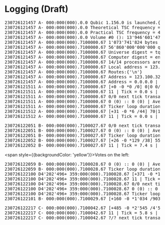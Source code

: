 # Logging (Draft)

<pre>
230726121457 A- 000:000(000).0.0 Qubic 1.156.0 is launched.{'\n'}
230726121457 A- 000:000(000).0.0 Theoretical TSC frequency = n/a.{'\n'}
230726121457 A- 000:000(000).0.0 Practical TSC frequency = 4'192'091'411 Hz.{'\n'}
230726121457 A- 000:000(000).0.0 Volume #0 (): 13'946'601'472 / 21'464'301'568 free bytes | Read-Write.{'\n'}
230726121457 A- 000:000(000).7100000.67 1'073'741'824 bytes of the spectrum data are hashed (3'765'499 microseconds).{'\n'}
230726121457 A- 000:000(000).7100000.67 56'860'000'000'000 qus in 2'722 entities (digest = rcughairuagqwfyzgqfubfqrzvceutzjufgcdveznakqwvumjczgehdboupo).{'\n'}
230726121457 A- 000:000(000).7100000.67 Universe digest = tqoshbcixaychhxgzykrrdnhdoragtqjjrrgwvwadfghzsgyfkdtdnzfwjnk.{'\n'}
230726121457 A- 000:000(000).7100000.67 Computer digest = enqmdlcdojeyxbonwdxlkzzchsubzivlqrkbnoxbwbkkcrbnbvrjbopfkrka.{'\n'}
230726121457 A- 000:000(000).7100000.67 14/14 processors are being used.{'\n'}
230726121457 A- 000:000(000).7100000.67 Local address = 123.100.321.100:21841.{'\n'}
230726121457 A- 000:000(000).7100000.67 Routes:{'\n'}
230726121457 A- 000:000(000).7100000.67 Address = 123.100.321.50 | mask = 255.255.255.192 | gateway = 0.0.0.0.{'\n'}
230726121457 A- 000:000(000).7100000.67 Address = 0.0.0.0 | mask = 0.0.0.0 | gateway = 123.100.321.55.{'\n'}
230726121511 A- 000:000(000).7100000.67 [+0 -0 *0 /0] 0|0 0/22 Dynamic (+0 -0 ...0).{'\n'}
230726121511 A- 000:000(000).7100000.67 11 | Tick = 0.0 s | Indices = ?.{'\n'}
230726121511 A- 000:000(000).7100000.67 0/0 next tick transactions are known. 0 pending transactions.{'\n'}
230726121511 A- 000:000(000).7100000.67 0 (0) :: 0 (0) | Average processing time = ? microseconds.{'\n'}
230726121511 A- 000:000(000).7100000.67 Ticker loop duration = 0 microseconds. Latest created tick = 0.{'\n'}
230726121512 A- 000:000(000).7100000.67 [+31 -0 *6 /44] 70|14 11/28 Dynamic (+2'108 -2'336 ...0).{'\n'}
230726121512 A- 000:000(000).7100000.67 11 | Tick = 0.0 s | Indices = ?.{'\n'}
</pre>

<pre>
230726122051 B- <span style={{backgroundColor: 'yellow'}}>000</span>:000(000).7100027.67 0/0 next tick transactions are known. 59 pending transactions.{'\n'}
230726122051 B- 000:000(000).7100027.67 0 (0) :: 0 (0) | Average processing time = 87 microseconds.{'\n'}
230726122051 B- 000:000(000).7100027.67 Ticker loop duration = 4 microseconds. Latest created tick = 7'100'026.{'\n'}
230726122052 B- 000:000(000).7100027.67 [+26 -0 *129 /38] 55|29 30/39 Dynamic (+44'252 -145'608 ...129'180).{'\n'}
230726122052 B- 000:000(000).7100027.67 11 | Tick = 7.4 s | Indices = AX[in 24 ticks]+BS[45]+DE[83].{'\n'}
</pre>

<span style={{backgroundColor: 'yellow'}}>Votes on the left: </span>

<pre>
230726122059 B- 000:000(000).7100028.67 0 (0) :: 0 (0) | Average processing time = 85 microseconds.{'\n'}
230726122059 B- 000:000(000).7100028.67 Ticker loop duration = 4 microseconds. Latest created tick = 7'100'027.{'\n'}
230726122100 D4'202'496+ 359:000(000).7100028.67 [+371 -0 *1'071 /3'443] 51|33 30/39 Dynamic (+491'316 -644'428 ...398'808).{'\n'}
230726122100 D4'202'496+ 359:000(000).7100028.67 11 | Tick = 7.4 s | Indices = AX[in 23 ticks]+BS[44]+DE[82].{'\n'}
230726122100 D4'202'496+ 359:000(000).7100028.67 0/0 next tick transactions are known. 61 pending transactions.{'\n'}
230726122100 D4'202'496+ 359:000(000).7100028.67 0 (0) :: 0 (0) | Average processing time = 84 microseconds.{'\n'}
230726122100 D4'202'496+ 359:000(000).7100028.67 Ticker loop duration = 9 microseconds. Latest created tick = 7'100'028.{'\n'}
230726122101 B- 000:000(000).7100029.67 [+160 -0 *1'034 /903] 50|34 30/39 Dynamic (+392'912 -480'164 ...216'164).{'\n'}
</pre>

<pre>
230726122217 C- 000:000(000).7100042.67 [+485 -0 *2'545 /4'519] 46|38 30/38 Dynamic (+1'033'796 -1'309'196 ...246'604).{'\n'}
230726122217 C- 000:000(000).7100042.67 11 | Tick = 5.8 s | Indices = AX[in 9 ticks].{'\n'}
230726122217 C- 000:000(000).7100042.67 ?/? next tick transactions are known. (23.07.26 12:22:13.) 38 pending transactions.{'\n'}
</pre>